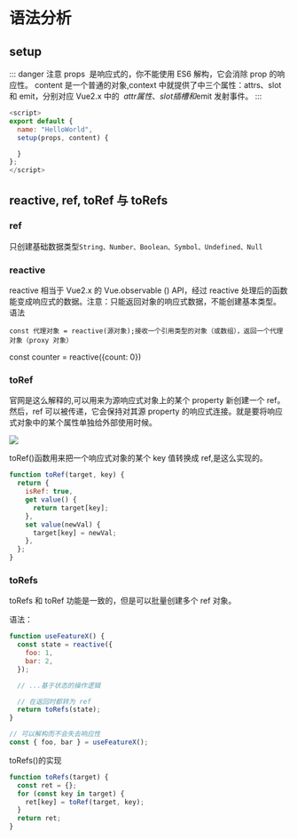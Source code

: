 # 语法分析

## setup

::: danger 注意
props  是响应式的，你不能使用 ES6 解构，它会消除 prop 的响应性。
content 是一个普通的对象,context 中就提供了中三个属性：attrs、slot  和 emit，分别对应 Vue2.x 中的  $attr属性、slot插槽 和$emit 发射事件。
:::

```js
<script>
export default {
  name: "HelloWorld",
  setup(props, content) {

  }
};
</script>
```

## reactive, ref, toRef 与 toRefs

### ref

只创建基础数据类型`String、Number、Boolean、Symbol、Undefined、Null`

### reactive

reactive 相当于 Vue2.x 的 Vue.observable () API，经过 reactive 处理后的函数能变成响应式的数据。注意：只能返回对象的响应式数据，不能创建基本类型。 语法

`const 代理对象 = reactive(源对象);接收一个引用类型的对象（或数组），返回一个代理对象（proxy 对象）`

const counter = reactive({count: 0})

### toRef

官网是这么解释的,可以用来为源响应式对象上的某个 property 新创建一个 ref。然后，ref 可以被传递，它会保持对其源 property 的响应式连接。就是要将响应式对象中的某个属性单独给外部使用时候。

<img src="https://p9-juejin.byteimg.com/tos-cn-i-k3u1fbpfcp/b8e7b1d8da5d41e3ae79808c9769409b~tplv-k3u1fbpfcp-zoom-in-crop-mark:3024:0:0:0.awebp?">

toRef()函数用来把一个响应式对象的某个 key 值转换成 ref,是这么实现的。

```js
function toRef(target, key) {
  return {
    isRef: true,
    get value() {
      return target[key];
    },
    set value(newVal) {
      target[key] = newVal;
    },
  };
}
```

### toRefs

toRefs 和 toRef 功能是一致的，但是可以批量创建多个 ref 对象。

语法：

```js
function useFeatureX() {
  const state = reactive({
    foo: 1,
    bar: 2,
  });

  // ...基于状态的操作逻辑

  // 在返回时都转为 ref
  return toRefs(state);
}

// 可以解构而不会失去响应性
const { foo, bar } = useFeatureX();
```

toRefs()的实现

```js
function toRefs(target) {
  const ret = {};
  for (const key in target) {
    ret[key] = toRef(target, key);
  }
  return ret;
}
```
